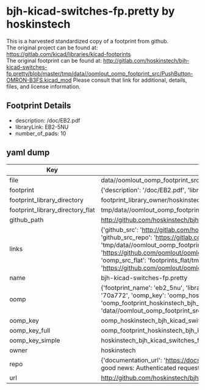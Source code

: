 # bjh-kicad-switches-fp.pretty by hoskinstech  
This is a harvested standardized copy of a footprint from github.  
The original project can be found at:  
https://gitlab.com/kicad/libraries/kicad-footprints  
The original footprint can be found at:
http://gitlab.com/hoskinstech/bjh-kicad-switches-fp.pretty/blob/master/tmp/data//oomlout_oomp_footprint_src/PushButton-OMRON-B3FS.kicad_mod
Please consult that link for additional, details, files, and license information.  
## Footprint Details
* description: /doc/EB2.pdf  
* libraryLink: EB2-5NU  
* number_of_pads: 10  
## yaml dump  
| Key | Value |  
| --- | --- |  
| file | data//oomlout_oomp_footprint_src/bjh-kicad-switches-fp.pretty/EB2-5NU.kicad_mod |  
| footprint | {'description': '/doc/EB2.pdf', 'libraryLink': 'EB2-5NU', 'number_of_pads': 10} |  
| footprint_library_directory | footprint_library_owner/hoskinstech_bjh-kicad-switches-fp.pretty |  
| footprint_library_directory_flat | tmp/data//oomlout_oomp_footprint_src/footprints_flat/hoskinstech_bjh_kicad_switches_fp_eb2_5nu/working |  
| github_path | http://github.com/hoskinstech/bjh-kicad-switches-fp.pretty/blob/master/tmp/data//oomlout_oomp_footprint_src/EB2-5NU.kicad_mod |  
| links | {'github_src': 'http://gitlab.com/hoskinstech/bjh-kicad-switches-fp.pretty/blob/master/tmp/data//oomlout_oomp_footprint_src/PushButton-OMRON-B3FS.kicad_mod', 'github_src_repo': 'https://gitlab.com/kicad/libraries/kicad-footprints', 'oomp_bot': 'tmp/data//oomlout_oomp_footprint_src/footprints/hoskinstech_bjh_kicad_switches_fp_eb2_5nu/working', 'oomp_bot_github': 'https://github.com/oomlout/oomlout_oomp_footprint_bot/tree/main/tmp/data//oomlout_oomp_footprint_src/footprints/hoskinstech_bjh_kicad_switches_fp_eb2_5nu/working', 'oomp_src_flat': 'footprints_flat/tmp/data//oomlout_oomp_footprint_src/footprints_flat/hoskinstech_bjh_kicad_switches_fp_eb2_5nu/working', 'oomp_src_flat_github': 'https://github.com/oomlout/oomlout_oomp_footprint_src/tree/main/tmp/data//oomlout_oomp_footprint_src/footprints_flat/hoskinstech_bjh_kicad_switches_fp_eb2_5nu/working'} |  
| name | bjh-kicad-switches-fp.pretty |  
| oomp | {'footprint_name': 'eb2_5nu', 'library_name': 'bjh_kicad_switches_fp', 'md5': '70a772e68424de70894ce7317a30588c', 'md5_10': '70a772e684', 'md5_5': '70a77', 'md5_6': '70a772', 'oomp_key': 'oomp_hoskinstech_bjh_kicad_switches_fp_eb2_5nu', 'oomp_key_extra': 'oomp_footprint_hoskinstech_bjh_kicad_switches_fp_eb2_5nu', 'oomp_key_full': 'oomp_footprint_hoskinstech_bjh_kicad_switches_fp_eb2_5nu_70a772', 'oomp_key_simple': 'hoskinstech_bjh_kicad_switches_fp_eb2_5nu', 'original_filename': 'data//oomlout_oomp_footprint_src/bjh-kicad-switches-fp.pretty/EB2-5NU.kicad_mod', 'owner_name': 'hoskinstech'} |  
| oomp_key | oomp_hoskinstech_bjh_kicad_switches_fp_eb2_5nu |  
| oomp_key_full | oomp_footprint_hoskinstech_bjh_kicad_switches_fp_eb2_5nu |  
| oomp_key_simple | hoskinstech_bjh_kicad_switches_fp_eb2_5nu |  
| owner | hoskinstech |  
| repo | {'documentation_url': 'https://docs.github.com/rest/overview/resources-in-the-rest-api#rate-limiting', 'message': "API rate limit exceeded for 84.66.142.224. (But here's the good news: Authenticated requests get a higher rate limit. Check out the documentation for more details.)"} |  
| url | http://github.com/hoskinstech/bjh-kicad-switches-fp.pretty |  

